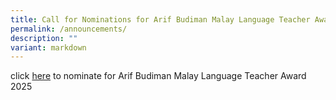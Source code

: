 ```yaml
---
title: Call for Nominations for Arif Budiman Malay Language Teacher Award 2025
permalink: /announcements/
description: ""
variant: markdown
---
```

click [here](/files/Announcements/Press_Release_Nominations_for_Arif_Budiman_Malay_Language_Teacher_Award_2025__moe_.pdf) to nominate for Arif Budiman Malay Language Teacher Award 2025